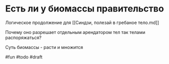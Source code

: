 # Есть ли у биомассы правительство

Логическое продолжение для [[Синдзи, полезай в гребаное тело.md]]

Почему оно разрешает отдельным арендатором тел так телами распоряжаться?

Суть биомассы - расти и множится

#fun #todo
#draft
